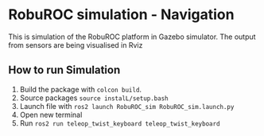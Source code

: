 # RobuROC simulation - Navigation
This is simulation of the RobuROC platform in Gazebo simulator.
The output from sensors are being visualised in Rviz

## How to run Simulation
1. Build the package with `colcon build`.
2. Source packages `source instalL/setup.bash`
3. Launch file with `ros2 launch RobuROC_sim RobuROC_sim.launch.py`
4. Open new terminal
5. Run `ros2 run teleop_twist_keyboard teleop_twist_keyboard`